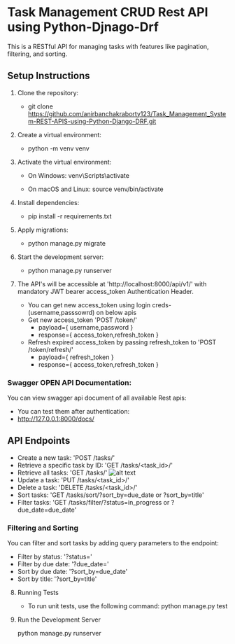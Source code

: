# Task Management CRUD Rest API using Python-Djnago-Drf

This is a RESTful API for managing tasks with features like pagination, filtering, and sorting.

## Setup Instructions

1. Clone the repository:

   - git clone https://github.com/anirbanchakraborty123/Task_Management_System-REST-APIS-using-Python-Django-DRF.git

2. Create a virtual environment:

   - python -m venv venv

3. Activate the virtual environment:
   - On Windows:
       venv\Scripts\activate
  
   - On macOS and Linux:
       source venv/bin/activate
  
4. Install dependencies:

   - pip install -r requirements.txt

5. Apply migrations:

   - python manage.py migrate

6. Start the development server:

   - python manage.py runserver

7. The API's will be accessible at 'http://localhost:8000/api/v1/' with mandatory JWT bearer access_token Authentication Header.

   - You can get new access_token using login creds-(username,passsowrd) on below apis
   - Get new access_token 'POST /token/'
      - payload={
        username,password
      }
      - response={
        access_token,refresh_token
      }
   - Refresh expired access_token by passing refresh_token to 'POST /token/refresh/'
     - payload={
        refresh_token
     }
     - response={
        access_token,refresh_token
     }
    
### Swagger OPEN API Documentation:

   You can view swagger api document of all available Rest apis:
   - You can test them after authentication:
   - http://127.0.0.1:8000/docs/

## API Endpoints

   - Create a new task: 'POST /tasks/'
   - Retrieve a specific task by ID: 'GET /tasks/<task_id>/'
   - Retrieve all tasks: 'GET /tasks/'
   ![alt text](https://ibb.co/jJS3Nv6)
   - Update a task: 'PUT /tasks/<task_id>/'
   - Delete a task: 'DELETE /tasks/<task_id>/'
   - Sort tasks: 'GET /tasks/sort/?sort_by=due_date or ?sort_by=title'
   - Filter tasks: 'GET /tasks/filter/?status=in_progress or ?due_date=due_date'

### Filtering and Sorting

   You can filter and sort tasks by adding query parameters to the endpoint:
   - Filter by status: '?status=<status>'
   - Filter by due date: '?due_date=<date>'
   - Sort by due date: '?sort_by=due_date'
   - Sort by title: '?sort_by=title'


8. Running Tests

   - To run unit tests, use the following command:
    python manage.py test

9. Run the Development Server

   python manage.py runserver


